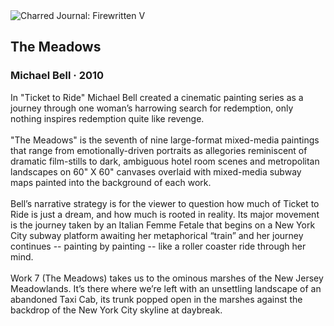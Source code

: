 <div class="artwork-of-the-day">
  <div class="container">
    <div class="img-wrapper">
      <img
        src="https://uploads8.wikiart.org/images/michael-bell/the-meadows-2010.jpg"
        alt="Charred Journal: Firewritten V" />
    </div>
    <div class="artwork-detail">
      <div class="artwork-origin"> 
        <h2 class="artwork-name">The Meadows</h2>
        <h3 class="artist">
          Michael Bell
                    ·  2010
        </h3>
      </div>
      <p class="description">
        <span class="artwork-description-text ng-binding" ng-bind-html="viewModel.ArtworkOfTheDay.Description | unsafe">In "Ticket to Ride" Michael Bell created a cinematic painting series as a journey through one woman’s harrowing search for redemption, only nothing inspires redemption quite like revenge.
<br>
<br>"The Meadows" is the seventh of nine large-format mixed-media paintings that range from emotionally-driven portraits as allegories reminiscent of dramatic film-stills to dark, ambiguous hotel room scenes and metropolitan landscapes on 60" X 60" canvases overlaid with mixed-media subway maps painted into the background of each work. 
<br>
<br>Bell’s narrative strategy is for the viewer to question how much of Ticket to Ride is just a dream, and how much is rooted in reality. Its major movement is the journey taken by an Italian Femme Fetale that begins on a New York City subway platform awaiting her metaphorical “train” and her journey continues -- painting by painting -- like a roller coaster ride through her mind.  
<br> 
<br>Work 7 (The Meadows) takes us to the ominous marshes of the New Jersey Meadowlands. It’s there where we’re left with an unsettling landscape of an abandoned Taxi Cab, its trunk popped open in the marshes against the backdrop of the New York City skyline at daybreak.</span>
                        <div class="text-shadow-container" ng-show="showShadow" style=""></div>
      </p>
    </div>
  </div>

</div>
